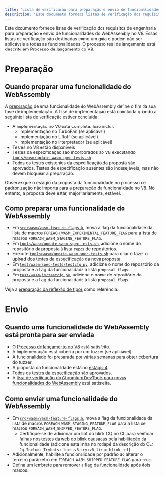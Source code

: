 ```yaml
---
title: 'Lista de verificação para preparação e envio de funcionalidades do WebAssembly'
description: 'Este documento fornece listas de verificação dos requisitos de engenharia para determinar quando preparar e enviar uma funcionalidade do WebAssembly no V8.'
---
```

Este documento fornece listas de verificação dos requisitos de engenharia para preparação e envio de funcionalidades do WebAssembly no V8. Essas listas de verificação são destinadas como um guia e podem não ser aplicáveis a todas as funcionalidades. O processo real de lançamento está descrito em [Processo de lançamento do V8](https://v8.dev/docs/feature-launch-process).

# Preparação

## Quando preparar uma funcionalidade do WebAssembly

A [preparação](https://docs.google.com/document/d/1ZgyNx7iLtRByBtbYi1GssWGefXXciLeADZBR_FxG-hE) de uma funcionalidade do WebAssembly define o fim da sua fase de implementação. A fase de implementação está concluída quando a seguinte lista de verificação estiver concluída:

- A implementação no V8 está completa. Isso inclui:
    - Implementação no TurboFan (se aplicável)
    - Implementação no Liftoff (se aplicável)
    - Implementação no interpretador (se aplicável)
- Testes no V8 estão disponíveis
- Testes da especificação são incorporados ao V8 executando [`tools/wasm/update-wasm-spec-tests.sh`](https://cs.chromium.org/chromium/src/v8/tools/wasm/update-wasm-spec-tests.sh)
- Todos os testes existentes da especificação da proposta são aprovados. Testes de especificação ausentes são indesejáveis, mas não devem bloquear a preparação.

Observe que o estágio da proposta da funcionalidade no processo de padronização não importa para a preparação da funcionalidade no V8. No entanto, a proposta deve estar, majoritariamente, estável.

## Como preparar uma funcionalidade do WebAssembly

- Em [`src/wasm/wasm-feature-flags.h`](https://cs.chromium.org/chromium/src/v8/src/wasm/wasm-feature-flags.h), mova a flag da funcionalidade da lista de macros `FOREACH_WASM_EXPERIMENTAL_FEATURE_FLAG` para a lista de macros `FOREACH_WASM_STAGING_FEATURE_FLAG`.
- Em [`tools/wasm/update-wasm-spec-tests.sh`](https://cs.chromium.org/chromium/src/v8/tools/wasm/update-wasm-spec-tests.sh), adicione o nome do repositório da proposta à lista `repos` de repositórios.
- Execute [`tools/wasm/update-wasm-spec-tests.sh`](https://cs.chromium.org/chromium/src/v8/tools/wasm/update-wasm-spec-tests.sh) para criar e fazer o upload dos testes da especificação da nova proposta.
- Em [`test/wasm-spec-tests/testcfg.py`](https://cs.chromium.org/chromium/src/v8/test/wasm-spec-tests/testcfg.py), adicione o nome do repositório da proposta e a flag da funcionalidade à lista `proposal_flags`.
- Em [`test/wasm-js/testcfg.py`](https://cs.chromium.org/chromium/src/v8/test/wasm-js/testcfg.py), adicione o nome do repositório da proposta e a flag da funcionalidade à lista `proposal_flags`.

Veja a [preparação da reflexão de tipos](https://crrev.com/c/1771791) como referência.

# Envio

## Quando uma funcionalidade do WebAssembly está pronta para ser enviada

- O [Processo de lançamento do V8](https://v8.dev/docs/feature-launch-process) está satisfeito.
- A implementação está coberta por um fuzzer (se aplicável).
- A funcionalidade foi preparada por várias semanas para obter cobertura do fuzzer.
- A proposta da funcionalidade está no [estágio 4](https://github.com/WebAssembly/proposals).
- Todos os [testes da especificação](https://github.com/WebAssembly/spec/tree/master/test) são aprovados.
- A [lista de verificação do Chromium DevTools para novas funcionalidades do WebAssembly](https://docs.google.com/document/d/1WbL-fGuLbbNr5-n_nRGo_ILqZFnh5ZjRSUcDTT3yI8s/preview) está satisfeita.

## Como enviar uma funcionalidade do WebAssembly

- Em [`src/wasm/wasm-feature-flags.h`](https://source.chromium.org/chromium/chromium/src/+/master:v8/src/wasm/wasm-feature-flags.h), mova a flag da funcionalidade da lista de macros `FOREACH_WASM_STAGING_FEATURE_FLAG` para a lista de macros `FOREACH_WASM_SHIPPED_FEATURE_FLAG`.
    - Certifique-se de adicionar um bot do blink CQ no CL para verificar falhas nos [testes da web do blink](https://v8.dev/docs/blink-layout-tests) causadas pela habilitação da funcionalidade (adicione esta linha no rodapé da descrição do CL: `Cq-Include-Trybots: luci.v8.try:v8_linux_blink_rel`).
- Adicionalmente, habilite a funcionalidade por padrão ao alterar o terceiro parâmetro em `FOREACH_WASM_SHIPPED_FEATURE_FLAG` para `true`.
- Defina um lembrete para remover a flag da funcionalidade após dois marcos.
